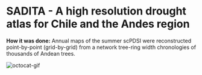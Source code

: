 # SADITA - A high resolution drought atlas for Chile and the Andes region

**How it was done:** Annual maps of the summer scPDSI were reconstructed point-by-point (grid-by-grid) from a network tree-ring width chronologies of thousands of Andean trees.


<img src="https://github.com/jBarichivich/SADITA/blob/fe87d8385bc4c474e2be2c9ba9e25d5c0eacc19e/SADITA.MOVIE.1000AD.2018AD_lite_lite.gif" id="octocat" alt="octocat-gif" />

